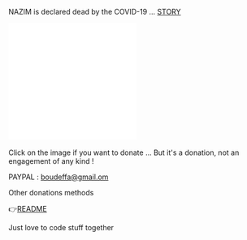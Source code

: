 NAZIM is declared dead by the COVID-19 ... [STORY](https://nazimboudeffa.livejournal.com/tag/covid)

<a href="https://fr.tipeee.com/nazimboudeffa"><img width="50%" src="https://raw.githubusercontent.com/nazimboudeffa/assets2/main/tipeee/Tipeee_kit_Bouton_FR/GIF/BoutonTip_SoutenezMoi_Tipeee.gif"/></a>

Click on the image if you want to donate ... But it's a donation, not an engagement of any kind !

PAYPAL : boudeffa@gmail.om

Other donations methods</p>👉[README](https://github.com/nazimboudeffa/nazimboudeffa/blob/main/README-more.md)

Just love to code stuff together
